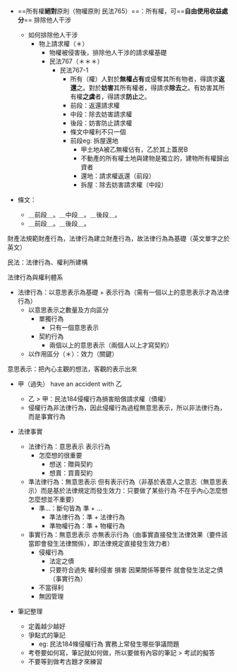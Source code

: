 

- ==所有權**絕對**原則（物權原則 民法765）==：所有權，可==**自由使用收益處分**== 排除他人干涉
	- 如何排除他人干涉
		- 物上請求權（＊）
			- 物權被侵害後，排除他人干涉的請求權基礎
			- 民法767（＊＊＊）
				- 民法767-1
					- 所有（權）人對於**無權占有**或侵奪其所有物者，得請求**返還**之。對於**妨害**其所有權者，得請求**除去**之。有妨害其所有權**之虞**者，得請求**防止**之。
					- 前段：返還請求權
					- 中段：除去妨害請求權
					- 後段：妨害防止請求權
					- 條文中權利不只一個
					- 前段eg: 拆屋還地
						- 甲土地A被乙無權佔有，乙於其上蓋房B
						- 不動產的所有權土地與建物是獨立的，建物所有權歸出資者
						- 還地：請求權返還（前段）
						- 拆屋：除去妨害請求權（中段）




- 條文：
	- ＿前段＿。＿中段＿。＿後段＿。
	- ＿前段＿。＿後段＿。


財產法規範財產行為，法律行為建立財產行為，故法律行為為基礎（英文單字之於英文）

民法：法律行為、權利所建構

法律行為與權利體系

- 法律行為：以意思表示為基礎 + 表示行為（需有一個以上的意思表示才為法律行為）
	- 以意思表示之數量及方向區分
		- 單獨行為
			- 只有一個意思表示
		- 契約行為
			- 兩個以上的意思表示（兩個人以上才寫契約）
	- 以作用區分（＊）：效力（關鍵）


意思表示：把內心主觀的想法，客觀的表示出來

- 甲（過失） have an accident with 乙
	- 乙 > 甲：民法184侵權行為損害賠償請求權（債權）
	- 侵權行為非法律行為，因此侵權行為過程無意思表示，所以非法律行為，而是事實行為

- 法律事實
	- 法律行為：意思表示 表示行為
		- 怎麼想的很重要
			- 想送：贈與契約
			- 想賣：買賣契約
	- 準法律行為：無意思表示 但有表示行為（非基於表意人之意志（無意思表示）而是基於法律規定而發生效力：只要做了某些行為 不在乎內心怎麼想 怎麼想並不重要）
		- 準...：斷句皆為 準 + ...
			- 準法律行為：準 + 法律行為
			- 準物權行為：準 + 物權行為
	- 事實行為：無意思表示 亦無表示行為（由事實直接發生法律效果（要件該當即會發生法律關係），即法律規定直接發生效力者）
		- 侵權行為
			- 法定之債
			- 只要符合過失 權利侵害 損害 因果關係等要件 就會發生法定之債（事實行為）
		- 不當得利
		- 無因管理

- 筆記整理
	- 定義越少越好
	- 爭點式的筆記
		- eg: 民法184條侵權行為 實務上常發生哪些爭議問題
	- 考卷要如何寫，筆記就如何做，所以要做有內容的筆記 > 考試的擬答
	- 不要等到做考古題才來練習

